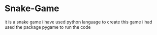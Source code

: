 # Snake-Game
it is a snake game i have used python language to create this game i had used the package pygame to run the code
